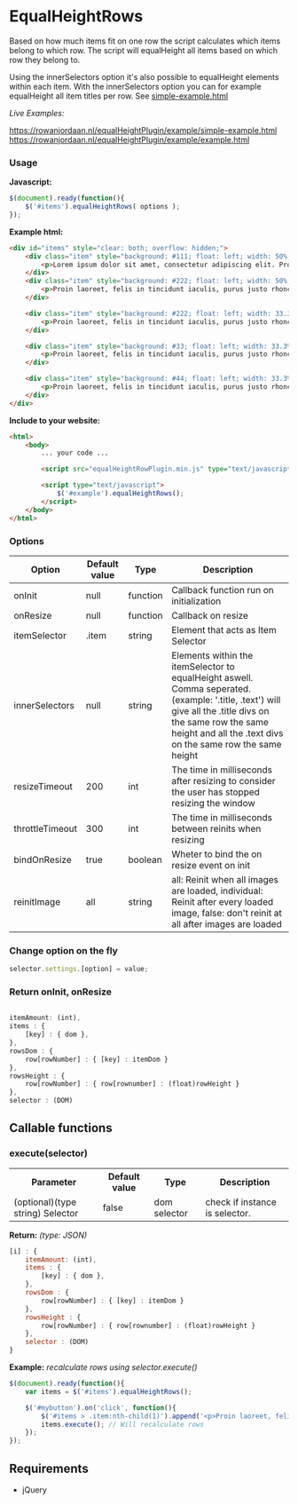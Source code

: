 # EqualHeightRows

Based on how much items fit on one row the script calculates which items belong to which row. The script will equalHeight all items based on which row they belong to.

Using the innerSelectors option it's also possible to equalHeight elements within each item. With the innerSelectors option you can for example equalHeight all item titles per row. See [simple-example.html](example/simple-example.html)

*Live Examples:*

https://rowanjordaan.nl/equalHeightPlugin/example/simple-example.html
https://rowanjordaan.nl/equalHeightPlugin/example/example.html

### Usage

**Javascript:**
```javascript
$(document).ready(function(){
    $('#items').equalHeightRows( options );
});
```

**Example html:**
```html
<div id="items" style="clear: both; overflow: hidden;">
    <div class="item" style="background: #111; float: left; width: 50%;">
        <p>Lorem ipsum dolor sit amet, consectetur adipiscing elit. Proin laoreet, felis in tincidunt iaculis, purus justo rhoncus nisi, id aliquet.</p>
    </div>
    <div class="item" style="background: #222; float: left; width: 50%;">
        <p>Proin laoreet, felis in tincidunt iaculis, purus justo rhoncus nisi, id aliquet.</p>
    </div>

    <div class="item" style="background: #222; float: left; width: 33.3%;">
        <p>Proin laoreet, felis in tincidunt iaculis, purus justo rhoncus nisi, id aliquet.</p>
    </div>

    <div class="item" style="background: #33; float: left; width: 33.3%;">
        <p>Proin laoreet, felis in tincidunt iaculis, purus justo rhoncus nisi, id aliquet.</p>
    </div>

    <div class="item" style="background: #44; float: left; width: 33.3%;">
        <p>Proin laoreet, felis in tincidunt iaculis, purus justo rhoncus nisi, id aliquet.</p>
    </div>
</div>
```

**Include to your website:**
```html
<html>
    <body>
        ... your code ...

        <script src="equalHeightRowPlugin.min.js" type="text/javascript"></script>

        <script type="text/javascript">
            $('#example').equalHeightRows();
        </script>
    </body>
</html>
```

### Options

| Option | Default value | Type | Description |
| --- | --- | --- | --- |
| onInit | null | function | Callback function run on initialization |
| onResize | null | function | Callback on resize |
| itemSelector | .item | string |Element that acts as Item Selector |
| innerSelectors | null | string | Elements within the itemSelector to equalHeight aswell. Comma seperated. (example: '.title, .text') will give all the .title divs on the same row the same height and all the .text divs on the same row the same height |
| resizeTimeout | 200 | int | The time in milliseconds after resizing to consider the user has stopped resizing the window |
| throttleTimeout | 300 | int | The time in milliseconds between reinits when resizing |
| bindOnResize | true | boolean | Wheter to bind the on resize event on init |
| reinitImage | all | string | all: Reinit when all images are loaded, individual: Reinit after every loaded image, false: don't reinit at all after images are loaded |


### Change option on the fly
```javascript
selector.settings.[option] = value;
```

### Return onInit, onResize
```javascript

itemAmount: (int),
items : {
    [key] : { dom },
},
rowsDom : {
    row[rowNumber] : { [key] : itemDom }
},
rowsHeight : {
    row[rowNumber] : { row[rownumber] : (float)rowHeight }
},
selector : (DOM)

```

## Callable functions

### execute(selector)

<table>
    <tr>
        <th>Parameter</th>
        <th>Default value</th>
        <th>Type</th>
        <th>Description</th>
    </tr>
    <tr>
        <td>(optional)(type string) Selector</td>
        <td>false</td>
        <td>dom selector</td>
        <td>check if instance is selector.</td>
    </tr>
</table>

**Return:** *(type: JSON)*
```javascript
[i] : {
    itemAmount: (int),
    items : {
        [key] : { dom },
    },
    rowsDom : {
        row[rowNumber] : { [key] : itemDom }
    },
    rowsHeight : {
        row[rowNumber] : { row[rownumber] : (float)rowHeight }
    },
    selector : (DOM)
}
```

**Example:**
*recalculate rows using selector.execute()*
```javascript
$(document).ready(function(){
    var items = $('#items').equalHeightRows();

    $('#mybutton').on('click', function(){
        $('#items > .item:nth-child(1)').append('<p>Proin laoreet, felis in tincidunt iaculis, purus justo rhoncus nisi, id aliquet.</p>');
        items.execute(); // Will recalculate rows
    });
});
```


## Requirements
- jQuery
